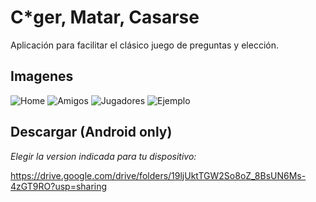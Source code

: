 # C*ger, Matar, Casarse

Aplicación para facilitar el clásico juego de preguntas y elección.

## Imagenes

![Home](https://drive.google.com/uc?export=view&id=1F6hTKgCF3frVCwc8n8ft8DKulZKLhwA8)
![Amigos](https://drive.google.com/uc?export=view&id=1jr0fQy46EU1MRm3J2nj4wqkQ-P0YbH61)
![Jugadores](https://drive.google.com/uc?export=view&id=1xqs2m48BnuRYOPO0WzZjn9vjqey7ucZT)
![Ejemplo](https://drive.google.com/uc?export=view&id=1ypoVb9XVYa2B-wQOCE_a_KxgQOn2OO8g)

## Descargar (Android only)

*Elegir la version indicada para tu dispositivo:*

https://drive.google.com/drive/folders/19ljUktTGW2So8oZ_8BsUN6Ms-4zGT9RO?usp=sharing
